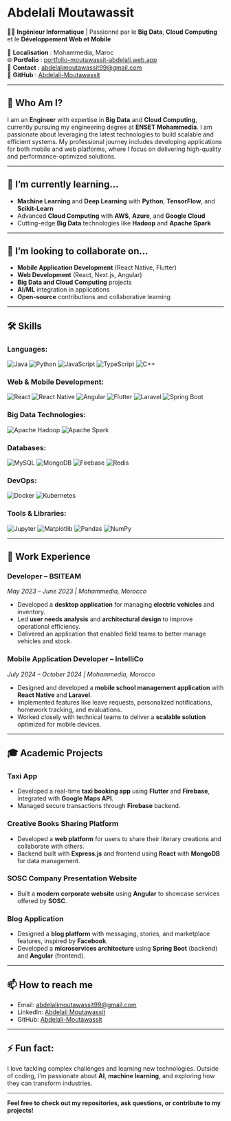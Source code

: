 # Abdelali Moutawassit

👨‍💻 **Ingénieur Informatique** | Passionné par le **Big Data**, **Cloud Computing** et le **Développement Web et Mobile**

📍 **Localisation** : Mohammedia, Maroc  
🌐 **Portfolio** : [portfolio-moutawassit-abdelali.web.app](https://portfolio-moutawassit-abdelali.web.app)  
📧 **Contact** : abdelalimoutawassit99@gmail.com  
🔗 **GitHub** : [Abdelali-Moutawassit](https://github.com/Abdelali-Moutawassit)  

---

## 👀 Who Am I?

I am an **Engineer** with expertise in **Big Data** and **Cloud Computing**, currently pursuing my engineering degree at **ENSET Mohammedia**. I am passionate about leveraging the latest technologies to build scalable and efficient systems. My professional journey includes developing applications for both mobile and web platforms, where I focus on delivering high-quality and performance-optimized solutions.

---

## 🌱 I’m currently learning...

- **Machine Learning** and **Deep Learning** with **Python**, **TensorFlow**, and **Scikit-Learn**
- Advanced **Cloud Computing** with **AWS**, **Azure**, and **Google Cloud**
- Cutting-edge **Big Data** technologies like **Hadoop** and **Apache Spark**

---

## 💞️ I’m looking to collaborate on...

- **Mobile Application Development** (React Native, Flutter)
- **Web Development** (React, Next.js, Angular)
- **Big Data and Cloud Computing** projects
- **AI/ML** integration in applications
- **Open-source** contributions and collaborative learning

---

## 🛠️ Skills

### **Languages**:
![Java](https://img.shields.io/badge/Java-007396?style=flat&logo=java&logoColor=white)
![Python](https://img.shields.io/badge/Python-3776AB?style=flat&logo=python&logoColor=white)
![JavaScript](https://img.shields.io/badge/JavaScript-F7DF1E?style=flat&logo=javascript&logoColor=black)
![TypeScript](https://img.shields.io/badge/TypeScript-3178C6?style=flat&logo=typescript&logoColor=white)
![C++](https://img.shields.io/badge/C%2B%2B-00599C?style=flat&logo=c%2B%2B&logoColor=white)

### **Web & Mobile Development**:
![React](https://img.shields.io/badge/React-61DAFB?style=flat&logo=react&logoColor=black)
![React Native](https://img.shields.io/badge/React_Native-20232A?style=flat&logo=react&logoColor=61DAFB)
![Angular](https://img.shields.io/badge/Angular-DD0031?style=flat&logo=angular&logoColor=white)
![Flutter](https://img.shields.io/badge/Flutter-02569B?style=flat&logo=flutter&logoColor=white)
![Laravel](https://img.shields.io/badge/Laravel-F05340?style=flat&logo=laravel&logoColor=white)
![Spring Boot](https://img.shields.io/badge/Spring_Boot-6DB33F?style=flat&logo=spring-boot&logoColor=white)

### **Big Data Technologies**:
![Apache Hadoop](https://img.shields.io/badge/Apache_Hadoop-66CCFF?style=flat&logo=apache-hadoop&logoColor=black)
![Apache Spark](https://img.shields.io/badge/Apache_Spark-E25A1C?style=flat&logo=apache-spark&logoColor=white)

### **Databases**:
![MySQL](https://img.shields.io/badge/MySQL-00758F?style=flat&logo=mysql&logoColor=white)
![MongoDB](https://img.shields.io/badge/MongoDB-47A248?style=flat&logo=mongodb&logoColor=white)
![Firebase](https://img.shields.io/badge/Firebase-FFCA28?style=flat&logo=firebase&logoColor=black)
![Redis](https://img.shields.io/badge/Redis-DC382D?style=flat&logo=redis&logoColor=white)

### **DevOps**:
![Docker](https://img.shields.io/badge/Docker-2496ED?style=flat&logo=docker&logoColor=white)
![Kubernetes](https://img.shields.io/badge/Kubernetes-326CE5?style=flat&logo=kubernetes&logoColor=white)

### **Tools & Libraries**:
![Jupyter](https://img.shields.io/badge/Jupyter-F37626?style=flat&logo=jupyter&logoColor=white)
![Matplotlib](https://img.shields.io/badge/Matplotlib-11557C?style=flat&logo=matplotlib&logoColor=white)
![Pandas](https://img.shields.io/badge/Pandas-150458?style=flat&logo=pandas&logoColor=white)
![NumPy](https://img.shields.io/badge/NumPy-013243?style=flat&logo=numpy&logoColor=white)

---

## 💼 Work Experience

### **Developer – BSITEAM**  
*May 2023 – June 2023 | Mohammedia, Morocco*  
- Developed a **desktop application** for managing **electric vehicles** and inventory.
- Led **user needs analysis** and **architectural design** to improve operational efficiency.
- Delivered an application that enabled field teams to better manage vehicles and stock.

### **Mobile Application Developer – IntelliCo**  
*July 2024 – October 2024 | Mohammedia, Morocco*  
- Designed and developed a **mobile school management application** with **React Native** and **Laravel**.
- Implemented features like leave requests, personalized notifications, homework tracking, and evaluations.
- Worked closely with technical teams to deliver a **scalable solution** optimized for mobile devices.

---

## 🎓 Academic Projects

### **Taxi App**
- Developed a real-time **taxi booking app** using **Flutter** and **Firebase**, integrated with **Google Maps API**.
- Managed secure transactions through **Firebase** backend.

### **Creative Books Sharing Platform**
- Developed a **web platform** for users to share their literary creations and collaborate with others.
- Backend built with **Express.js** and frontend using **React** with **MongoDB** for data management.

### **SOSC Company Presentation Website**
- Built a **modern corporate website** using **Angular** to showcase services offered by **SOSC**.

### **Blog Application**
- Designed a **blog platform** with messaging, stories, and marketplace features, inspired by **Facebook**.
- Developed a **microservices architecture** using **Spring Boot** (backend) and **Angular** (frontend).

---

## 📫 How to reach me

- Email: abdelalimoutawassit99@gmail.com
- LinkedIn: [Abdelali Moutawassit](https://www.linkedin.com/in/abdelali-moutawassit)
- GitHub: [Abdelali-Moutawassit](https://github.com/Abdelali-Moutawassit)

---

## ⚡ Fun fact:

I love tackling complex challenges and learning new technologies. Outside of coding, I'm passionate about **AI**, **machine learning**, and exploring how they can transform industries.

---

**Feel free to check out my repositories, ask questions, or contribute to my projects!**
